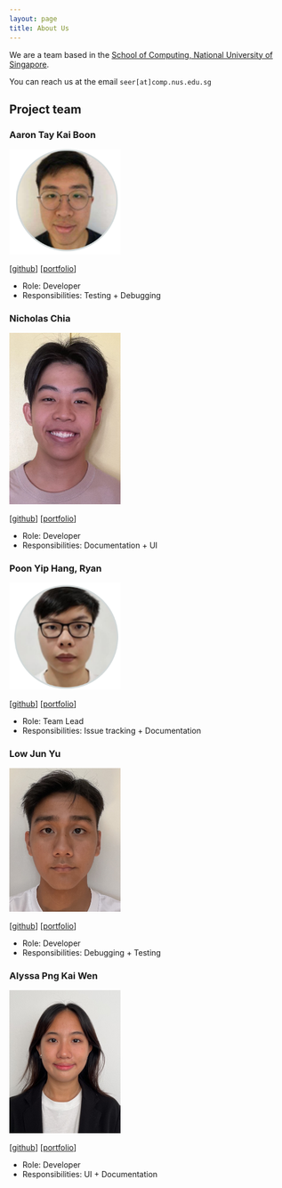 ```yaml
---
layout: page
title: About Us
---
```


We are a team based in the [School of Computing, National University of Singapore](http://www.comp.nus.edu.sg).

You can reach us at the email `seer[at]comp.nus.edu.sg`

## Project team

### Aaron Tay Kai Boon

<img src="images/kb-tay.png" width="200px">

[[github](https://github.com/Kb-tay)]
[[portfolio](team/kb-tay.md)]

* Role: Developer
* Responsibilities: Testing + Debugging

### Nicholas Chia

<img src="images/nikele2001.png" width="200px">

[[github](http://github.com/nikele2001)]
[[portfolio](team/nikele2001.md)]

* Role: Developer
* Responsibilities: Documentation + UI

### Poon Yip Hang, Ryan

<img src="images/sopa301.png" width="200px">

[[github](http://github.com/sopa301)] [[portfolio](team/sopa301.md)]

* Role: Team Lead
* Responsibilities: Issue tracking + Documentation

### Low Jun Yu

<img src="images/jylow.png" width="200px">

[[github](http://github.com/jylow)]
[[portfolio](team/jylow.md)]

* Role: Developer
* Responsibilities: Debugging + Testing

### Alyssa Png Kai Wen

<img src="images/alyssapng.png" width="200px">

[[github](https://github.com/AlyssaPng)]
[[portfolio](team/alyssapng.md)]

* Role: Developer
* Responsibilities: UI + Documentation
